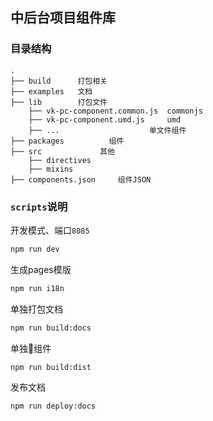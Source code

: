 ## 中后台项目组件库

### 目录结构

```
.
├── build      打包相关
├── examples   文档
├── lib        打包文件
    ├── vk-pc-component.common.js  commonjs
    ├── vk-pc-component.umd.js     umd
    ├── ...  		           单文件组件
├── packages          组件
├── src  			其他
    ├── directives  
    ├── mixins     
├── components.json  	组件JSON

```

### `scripts`说明

开发模式、端口`8085`
```bash
npm run dev
```

生成pages模版
```bash
npm run i18n
```

单独打包文档
```bash
npm run build:docs
```

单独组件
```bash
npm run build:dist
```

发布文档
```bash
npm run deploy:docs
```


